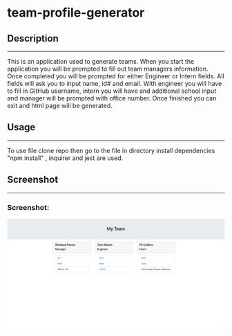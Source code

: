 # team-profile-generator

  
## Description 
******************************************************************************************************************************************************************************************************************************

This is an application used to generate teams. When you start the application you will be prompted to fill out team managers information. Once completed you will be prompted for either Engineer or Intern fields. All fields will ask you to input name, id# and email. With engineer you will have to fill in GitHub username, intern you will have and additional school input and manager will be prompted with office number. Once finished you can exit and html page will be generated.

## Usage
******************************************************************************************************************************************************************************************************************************
To use file clone repo then go to the file in directory install dependencies "npm install" , inquirer and jest are used.

## Screenshot
******************************************************************************************************************************************************************************************************************************

### Screenshot:
![alt text](https://raw.githubusercontent.com/Richardflores009/team-profile-generator/master/img/Screen%20Shot%202020-10-04%20at%2022.17.26.png "webpage")
